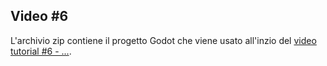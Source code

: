 ## Video #6

L'archivio zip contiene il progetto Godot che viene usato all'inzio del [video tutorial #6 - ...](...).


